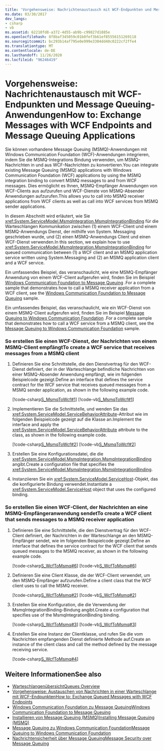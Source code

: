 ```yaml
---
title: 'Vorgehensweise: Nachrichtenaustausch mit WCF-Endpunkten und Message Queuing-Anwendungen'
ms.date: 03/30/2017
dev_langs:
- csharp
- vb
ms.assetid: 62210fd8-a372-4d55-ab9b-c99827d1885e
ms.openlocfilehash: 8f8baf345059c01b0fef3b61ef85556151269118
ms.sourcegitcommit: bc293b14af795e0e999e3304dd40c0222cf2ffe4
ms.translationtype: MT
ms.contentlocale: de-DE
ms.lasthandoff: 11/26/2020
ms.locfileid: "96246419"
---
```

# <a name="how-to-exchange-messages-with-wcf-endpoints-and-message-queuing-applications"></a><span data-ttu-id="8a389-102">Vorgehensweise: Nachrichtenaustausch mit WCF-Endpunkten und Message Queuing-Anwendungen</span><span class="sxs-lookup"><span data-stu-id="8a389-102">How to: Exchange Messages with WCF Endpoints and Message Queuing Applications</span></span>

<span data-ttu-id="8a389-103">Sie können vorhandene Message Queuing (MSMQ)-Anwendungen mit Windows Communication Foundation (WCF)-Anwendungen integrieren, indem Sie die MSMQ-Integrations Bindung verwenden, um MSMQ-Nachrichten in und aus WCF-Nachrichten zu konvertieren.</span><span class="sxs-lookup"><span data-stu-id="8a389-103">You can integrate existing Message Queuing (MSMQ) applications with Windows Communication Foundation (WCF) applications by using the MSMQ integration binding to convert MSMQ messages to and from WCF messages.</span></span> <span data-ttu-id="8a389-104">Dies ermöglicht es Ihnen, MSMQ-Empfänger Anwendungen von WCF-Clients aus aufzurufen und WCF-Dienste von MSMQ-Absender Anwendungen aufzurufen.</span><span class="sxs-lookup"><span data-stu-id="8a389-104">This allows you to call into MSMQ receiver applications from WCF clients as well as call into WCF services from MSMQ sender applications.</span></span>  
  
 <span data-ttu-id="8a389-105">In diesem Abschnitt wird erläutert, wie Sie <xref:System.ServiceModel.MsmqIntegration.MsmqIntegrationBinding> für die Warteschlangen Kommunikation zwischen (1) einem WCF-Client und einem MSMQ-Anwendungs Dienst, der mithilfe von System. Messaging geschrieben wurde, und (2) einen MSMQ-Anwendungs Client und einen WCF-Dienst verwenden.</span><span class="sxs-lookup"><span data-stu-id="8a389-105">In this section, we explain how to use <xref:System.ServiceModel.MsmqIntegration.MsmqIntegrationBinding> for queued communication between (1) a WCF client and an MSMQ application service written using System.Messaging and (2) an MSMQ application client and a WCF service.</span></span>  
  
 <span data-ttu-id="8a389-106">Ein umfassendes Beispiel, das veranschaulicht, wie eine MSMQ-Empfänger Anwendung von einem WCF-Client aufgerufen wird, finden Sie im Beispiel [Windows Communication Foundation to Message Queuing](../samples/wcf-to-message-queuing.md) .</span><span class="sxs-lookup"><span data-stu-id="8a389-106">For a complete sample that demonstrates how to call a MSMQ receiver application from a WCF client, see the [Windows Communication Foundation to Message Queuing](../samples/wcf-to-message-queuing.md) sample.</span></span>  
  
 <span data-ttu-id="8a389-107">Ein umfassendes Beispiel, das veranschaulicht, wie ein WCF-Dienst von einem MSMQ-Client aufgerufen wird, finden Sie im Beispiel [Message Queuing to Windows Communication Foundation](../samples/message-queuing-to-wcf.md) .</span><span class="sxs-lookup"><span data-stu-id="8a389-107">For a complete sample that demonstrates how to call a WCF service from a MSMQ client, see the [Message Queuing to Windows Communication Foundation](../samples/message-queuing-to-wcf.md) sample.</span></span>  
  
### <a name="to-create-a-wcf-service-that-receives-messages-from-a-msmq-client"></a><span data-ttu-id="8a389-108">So erstellen Sie einen WCF-Dienst, der Nachrichten von einem MSMQ-Client empfängt</span><span class="sxs-lookup"><span data-stu-id="8a389-108">To create a WCF service that receives messages from a MSMQ client</span></span>  
  
1. <span data-ttu-id="8a389-109">Definieren Sie eine Schnittstelle, die den Dienstvertrag für den WCF-Dienst definiert, der in der Warteschlange befindliche Nachrichten von einer MSMQ-Absender Anwendung empfängt, wie im folgenden Beispielcode gezeigt.</span><span class="sxs-lookup"><span data-stu-id="8a389-109">Define an interface that defines the service contract for the WCF service that receives queued messages from a MSMQ sender application, as shown in the following example code.</span></span>  
  
     [!code-csharp[S_MsmqToWcf#1](../../../../samples/snippets/csharp/VS_Snippets_CFX/s_msmqtowcf/cs/service.cs#1)]
     [!code-vb[S_MsmqToWcf#1](../../../../samples/snippets/visualbasic/VS_Snippets_CFX/s_msmqtowcf/vb/service.vb#1)]  
  
2. <span data-ttu-id="8a389-110">Implementieren Sie die Schnittstelle, und wenden Sie das <xref:System.ServiceModel.ServiceBehaviorAttribute>-Attribut wie im folgenden Beispielcode gezeigt auf die Klasse an.</span><span class="sxs-lookup"><span data-stu-id="8a389-110">Implement the interface and apply the <xref:System.ServiceModel.ServiceBehaviorAttribute> attribute to the class, as shown in the following example code.</span></span>  
  
     [!code-csharp[S_MsmqToWcf#2](../../../../samples/snippets/csharp/VS_Snippets_CFX/s_msmqtowcf/cs/service.cs#2)]
     [!code-vb[S_MsmqToWcf#2](../../../../samples/snippets/visualbasic/VS_Snippets_CFX/s_msmqtowcf/vb/service.vb#2)]  
  
3. <span data-ttu-id="8a389-111">Erstellen Sie eine Konfigurationsdatei, die die <xref:System.ServiceModel.MsmqIntegration.MsmqIntegrationBinding> angibt.</span><span class="sxs-lookup"><span data-stu-id="8a389-111">Create a configuration file that specifies the <xref:System.ServiceModel.MsmqIntegration.MsmqIntegrationBinding>.</span></span>  

4. <span data-ttu-id="8a389-112">Instanziieren Sie ein <xref:System.ServiceModel.ServiceHost>-Objekt, das die konfigurierte Bindung verwendet.</span><span class="sxs-lookup"><span data-stu-id="8a389-112">Instantiate a <xref:System.ServiceModel.ServiceHost> object that uses the configured binding.</span></span>  

### <a name="to-create-a-wcf-client-that-sends-messages-to-a-msmq-receiver-application"></a><span data-ttu-id="8a389-113">So erstellen Sie einen WCF-Client, der Nachrichten an eine MSMQ-Empfängeranwendung sendet</span><span class="sxs-lookup"><span data-stu-id="8a389-113">To create a WCF client that sends messages to a MSMQ receiver application</span></span>  
  
1. <span data-ttu-id="8a389-114">Definieren Sie eine Schnittstelle, die den Dienstvertrag für den WCF-Client definiert, der Nachrichten in der Warteschlange an den MSMQ-Empfänger sendet, wie im folgenden Beispielcode gezeigt.</span><span class="sxs-lookup"><span data-stu-id="8a389-114">Define an interface that defines the service contract for the WCF client that sends queued messages to the MSMQ receiver, as shown in the following example code.</span></span>  
  
     [!code-csharp[S_WcfToMsmq#6](../../../../samples/snippets/csharp/VS_Snippets_CFX/s_wcftomsmq/cs/proxy.cs#6)]
     [!code-vb[S_WcfToMsmq#6](../../../../samples/snippets/visualbasic/VS_Snippets_CFX/s_wcftomsmq/vb/proxy.vb#6)]  
  
2. <span data-ttu-id="8a389-115">Definieren Sie eine Client Klasse, die der WCF-Client verwendet, um den MSMQ-Empfänger aufzurufen.</span><span class="sxs-lookup"><span data-stu-id="8a389-115">Define a client class that the WCF client uses to call the MSMQ receiver.</span></span>  
  
     [!code-csharp[S_WcfToMsmq#2](../../../../samples/snippets/csharp/VS_Snippets_CFX/s_wcftomsmq/cs/snippets.cs#2)]
     [!code-vb[S_WcfToMsmq#2](../../../../samples/snippets/visualbasic/VS_Snippets_CFX/s_wcftomsmq/vb/snippets.vb#2)]  
  
3. <span data-ttu-id="8a389-116">Erstellen Sie eine Konfiguration, die die Verwendung der MsmqIntegrationBinding-Bindung angibt.</span><span class="sxs-lookup"><span data-stu-id="8a389-116">Create a configuration that specifies use of the MsmqIntegrationBinding binding.</span></span>  
  
     [!code-csharp[S_WcfToMsmq#3](../../../../samples/snippets/csharp/VS_Snippets_CFX/s_wcftomsmq/cs/snippets.cs#3)]
     [!code-vb[S_WcfToMsmq#3](../../../../samples/snippets/visualbasic/VS_Snippets_CFX/s_wcftomsmq/vb/snippets.vb#3)]  
  
4. <span data-ttu-id="8a389-117">Erstellen Sie eine Instanz der Clientklasse, und rufen Sie die vom Nachrichten empfangenden Dienst definierte Methode auf.</span><span class="sxs-lookup"><span data-stu-id="8a389-117">Create an instance of the client class and call the method defined by the message receiving service.</span></span>  
  
     [!code-csharp[S_WcfToMsmq#4](../../../../samples/snippets/csharp/VS_Snippets_CFX/s_wcftomsmq/cs/client.cs#4)]  
  
## <a name="see-also"></a><span data-ttu-id="8a389-118">Weitere Informationen</span><span class="sxs-lookup"><span data-stu-id="8a389-118">See also</span></span>

- [<span data-ttu-id="8a389-119">Warteschlangenübersicht</span><span class="sxs-lookup"><span data-stu-id="8a389-119">Queues Overview</span></span>](queues-overview.md)
- [<span data-ttu-id="8a389-120">Vorgehensweise: Austauschen von Nachrichten in einer Warteschlange mit WCF-Endpunkten</span><span class="sxs-lookup"><span data-stu-id="8a389-120">How to: Exchange Queued Messages with WCF Endpoints</span></span>](how-to-exchange-queued-messages-with-wcf-endpoints.md)
- [<span data-ttu-id="8a389-121">Windows Communication Foundation zu Message Queuing</span><span class="sxs-lookup"><span data-stu-id="8a389-121">Windows Communication Foundation to Message Queuing</span></span>](../samples/wcf-to-message-queuing.md)
- [<span data-ttu-id="8a389-122">Installieren von Message Queuing (MSMQ)</span><span class="sxs-lookup"><span data-stu-id="8a389-122">Installing Message Queuing (MSMQ)</span></span>](../samples/installing-message-queuing-msmq.md)
- [<span data-ttu-id="8a389-123">Message Queuing zu Windows Communication Foundation</span><span class="sxs-lookup"><span data-stu-id="8a389-123">Message Queuing to Windows Communication Foundation</span></span>](../samples/message-queuing-to-wcf.md)
- [<span data-ttu-id="8a389-124">Nachrichtensicherheit über Message Queuing</span><span class="sxs-lookup"><span data-stu-id="8a389-124">Message Security over Message Queuing</span></span>](../samples/message-security-over-message-queuing.md)
